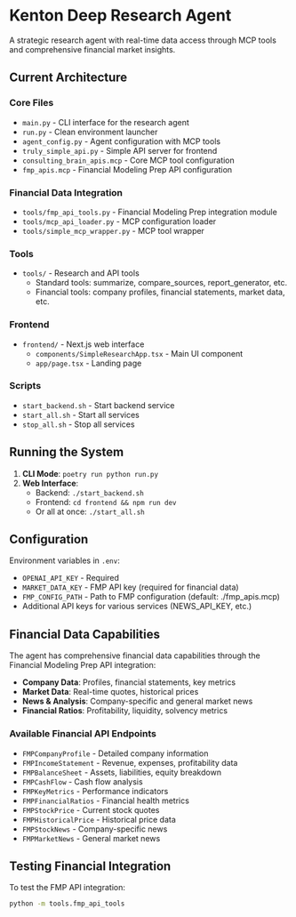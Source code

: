 # Kenton Deep Research Agent

A strategic research agent with real-time data access through MCP tools and comprehensive financial market insights.

## Current Architecture

### Core Files
- `main.py` - CLI interface for the research agent
- `run.py` - Clean environment launcher
- `agent_config.py` - Agent configuration with MCP tools
- `truly_simple_api.py` - Simple API server for frontend
- `consulting_brain_apis.mcp` - Core MCP tool configuration
- `fmp_apis.mcp` - Financial Modeling Prep API configuration

### Financial Data Integration
- `tools/fmp_api_tools.py` - Financial Modeling Prep integration module
- `tools/mcp_api_loader.py` - MCP configuration loader
- `tools/simple_mcp_wrapper.py` - MCP tool wrapper

### Tools
- `tools/` - Research and API tools
  - Standard tools: summarize, compare_sources, report_generator, etc.
  - Financial tools: company profiles, financial statements, market data, etc.

### Frontend
- `frontend/` - Next.js web interface
  - `components/SimpleResearchApp.tsx` - Main UI component
  - `app/page.tsx` - Landing page

### Scripts
- `start_backend.sh` - Start backend service
- `start_all.sh` - Start all services
- `stop_all.sh` - Stop all services

## Running the System

1. **CLI Mode**: `poetry run python run.py`
2. **Web Interface**: 
   - Backend: `./start_backend.sh`
   - Frontend: `cd frontend && npm run dev`
   - Or all at once: `./start_all.sh`

## Configuration

Environment variables in `.env`:
- `OPENAI_API_KEY` - Required
- `MARKET_DATA_KEY` - FMP API key (required for financial data)
- `FMP_CONFIG_PATH` - Path to FMP configuration (default: ./fmp_apis.mcp)
- Additional API keys for various services (NEWS_API_KEY, etc.)

## Financial Data Capabilities

The agent has comprehensive financial data capabilities through the Financial Modeling Prep API integration:

- **Company Data**: Profiles, financial statements, key metrics
- **Market Data**: Real-time quotes, historical prices
- **News & Analysis**: Company-specific and general market news
- **Financial Ratios**: Profitability, liquidity, solvency metrics

### Available Financial API Endpoints

- `FMPCompanyProfile` - Detailed company information
- `FMPIncomeStatement` - Revenue, expenses, profitability data
- `FMPBalanceSheet` - Assets, liabilities, equity breakdown
- `FMPCashFlow` - Cash flow analysis
- `FMPKeyMetrics` - Performance indicators
- `FMPFinancialRatios` - Financial health metrics
- `FMPStockPrice` - Current stock quotes
- `FMPHistoricalPrice` - Historical price data
- `FMPStockNews` - Company-specific news
- `FMPMarketNews` - General market news

## Testing Financial Integration

To test the FMP API integration:

```bash
python -m tools.fmp_api_tools